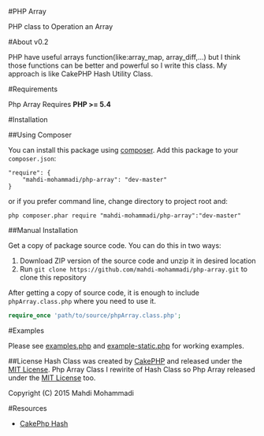 #PHP Array

PHP class to Operation an Array

#About v0.2

PHP have useful arrays function(like:array_map, array_diff,...) but I think those functions can be better and powerful so I write this class.
My approach is like CakePHP Hash Utility Class.

#Requirements

Php Array Requires **PHP >= 5.4**  

#Installation

##Using Composer

You can install this package using [composer](https://getcomposer.org). Add this package to your `composer.json`:  

```
"require": {
	"mahdi-mohammadi/php-array": "dev-master"
}
```

or if you prefer command line, change directory to project root and:

```
php composer.phar require "mahdi-mohammadi/php-array":"dev-master"
```

##Manual Installation

Get a copy of package source code. You can do this in two ways:

1. Download ZIP version of the source code and unzip it in desired location  
2. Run `git clone https://github.com/mahdi-mohammadi/php-array.git` to clone this repository  

After getting a copy of source code, it is enough to include `phpArray.class.php` where you need to use it.

```php
require_once 'path/to/source/phpArray.class.php';
```

#Examples

Please see [examples.php](examples.php) and [example-static.php](examples-static.php) for working examples.


##License
Hash Class was created by [CakePHP](http://cakephp.org) and released under the [MIT License](http://opensource.org/licenses/mit-license.php).
Php Array Class I rewirite of Hash Class so Php Array released under the [MIT License](http://opensource.org/licenses/mit-license.php) too.

Copyright (C) 2015 Mahdi Mohammadi


#Resources
- [CakePhp Hash](http://book.cakephp.org/3.0/en/core-libraries/hash.html)  
